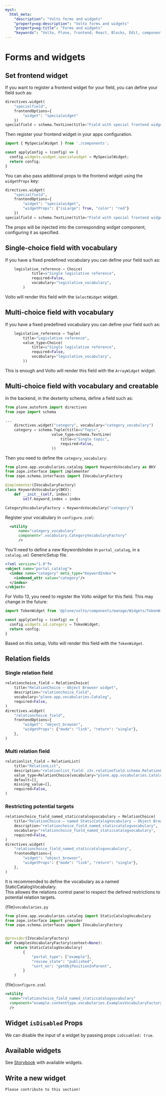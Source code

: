 ```yaml
---
myst:
  html_meta:
    "description": "Volto forms and widgets"
    "property=og:description": "Volto forms and widgets"
    "property=og:title": "Forms and widgets"
    "keywords": "Volto, Plone, frontend, React, Blocks, Edit, components, Forms, widgets"
---
```


# Forms and widgets

## Set frontend widget

If you want to register a frontend widget for your field, you can define your field such as:

```python
directives.widget(
    "specialfield",
    frontendOptions={
        "widget": "specialwidget"
    })
specialfield = schema.TextLine(title="Field with special frontend widget")
```

Then register your frontend widget in your apps configuration.

```jsx
import { MySpecialWidget } from './components';

const applyConfig = (config) => {
  config.widgets.widget.specialwidget = MySpecialWidget;
  return config;
}
```

You can also pass additional props to the frontend widget using the `widgetProps` key:

```python
directives.widget(
    "specialfield",
    frontendOptions={
        "widget": "specialwidget",
        "widgetProps": {"isLarge": True, "color": "red"}
    })
specialfield = schema.TextLine(title="Field with special frontend widget")
```

The props will be injected into the corresponding widget component, configuring it as specified.

## Single-choice field with vocabulary

If you have a fixed predefined vocabulary you can define your field such as:

```python
    legislative_reference = Choice(
            title=u"Single legislative reference",
            required=False,
            vocabulary="legislative_vocabulary",
        )
```

Volto will render this field with the `SelectWidget` widget.

## Multi-choice field with vocabulary

If you have a fixed predefined vocabulary you can define your field such as:

```python
    legislative_reference = Tuple(
        title="Legislative reference",
        value_type=Choice(
            title=u"Single legislative reference",
            required=False,
            vocabulary="legislative_vocabulary",
        ))
```

This is enough and Volto will render this field with the `ArrayWidget` widget.

## Multi-choice field with vocabulary and creatable

In the backend, in the dexterity schema, define a field such as:

```python
from plone.autoform import directives
from zope import schema

...
    directives.widget("category", vocabulary="category_vocabulary")
    category = schema.Tuple(title=u"Topic",
                     value_type=schema.TextLine(
                         title=u"Single topic",
                         required=False,
                     ))
```

Then you need to define the `category_vocabulary`:

```python
from plone.app.vocabularies.catalog import KeywordsVocabulary as BKV
from zope.interface import implementer
from zope.schema.interfaces import IVocabularyFactory

@implementer(IVocabularyFactory)
class KeywordsVocabulary(BKV):
    def __init__(self, index):
        self.keyword_index = index

CategoryVocabularyFactory = KeywordsVocabulary("category")
```

Register your vocabulary in `configure.zcml`:

```xml
  <utility
      name="category_vocabulary"
      component=".vocabulary.CategoryVocabularyFactory"
      />
```

You'll need to define a new KeywordsIndex in `portal_catalog`, in
a `catalog.xml` GenericSetup file.

```xml
<?xml version="1.0"?>
<object name="portal_catalog">
  <index name="category" meta_type="KeywordIndex">
    <indexed_attr value="category"/>
  </index>
</object>
```

For Volto 13, you need to register the Volto widget for this field. This may
change in the future:

```js
import TokenWidget from '@plone/volto/components/manage/Widgets/TokenWidget';

const applyConfig = (config) => {
  config.widgets.id.category = TokenWidget;
  return config;
}

```

Based on this setup, Volto will render this field with the `TokenWidget`.


## Relation fields

### Single relation field

```python
relationchoice_field = RelationChoice(
    title="RelationChoice – Object Browser widget",
    description="relationchoice_field",
    vocabulary="plone.app.vocabularies.Catalog",
    required=False,
)
directives.widget(
    "relationchoice_field",
    frontendOptions={
        "widget": "object_browser",
        "widgetProps": {"mode": "link", "return": "single"},
    },
)
```


### Multi relation field

```python
relationlist_field = RelationList(
    title="RelationList",
    description="relationlist_field: z3c.relationfield.schema.RelationList",
    value_type=RelationChoice(vocabulary="plone.app.vocabularies.Catalog"),
    default=[],
    missing_value=[],
    required=False,
)
```


### Restricting potential targets

```python
relationchoice_field_named_staticcatalogvocabulary = RelationChoice(
    title="RelationChoice – named StaticCatalogVocabulary – Object Browser widget",
    description="relationchoice_field_named_staticcatalogvocabulary",
    vocabulary="relationchoice_field_named_staticcatalogvocabulary",
    required=False,
)
directives.widget(
    "relationchoice_field_named_staticcatalogvocabulary",
    frontendOptions={
        "widget": "object_browser",
        "widgetProps": {"mode": "link", "return": "single"},
    },
)
```

It is recommended to define the vocabulary as a named StaticCatalogVocabulary.  
This allowes the relations control panel to respect the defined restrictions to potential relation targets.

{file}`vocabularies.py`
```python
from plone.app.vocabularies.catalog import StaticCatalogVocabulary
from zope.interface import provider
from zope.schema.interfaces import IVocabularyFactory


@provider(IVocabularyFactory)
def ExamplesVocabularyFactory(context=None):
    return StaticCatalogVocabulary(
        {
            "portal_type": ["example"],
            "review_state": "published",
            "sort_on": "getObjPositionInParent",
        }
    )
```

{file}`configure.zcml`
```xml
<utility
  name="relationchoice_field_named_staticcatalogvocabulary"
  component="example.contenttype.vocabularies.ExamplesVocabularyFactory"
  />
```


## Widget `isDisabled` Props

We can disable the input of a widget by passing props `isDisabled: true`.


## Available widgets

See [Storybook](https://6.docs.plone.org/storybook) with available widgets.


## Write a new widget

```{note}
Please contribute to this section!
```
